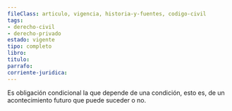 ```yaml
---
fileClass: articulo, vigencia, historia-y-fuentes, codigo-civil
tags:
- derecho-civil
- derecho-privado
estado: vigente
tipo: completo
libro:
titulo:
parrafo:
corriente-juridica:
---
```

Es obligación condicional la que depende de una condición, esto es, de un acontecimiento futuro que puede suceder o no.